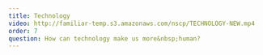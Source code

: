 ```yaml
---
title: Technology
video: http://familiar-temp.s3.amazonaws.com/nscp/TECHNOLOGY-NEW.mp4
order: 7
question: How can technology make us more&nbsp;human?
---
```


